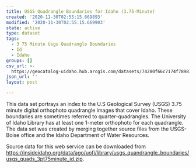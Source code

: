 ```yaml
---
title: USGS Quadrangle Boundaries for Idaho (3.75-Minute)
created: '2020-11-30T02:55:15.669893'
modified: '2020-11-30T02:55:15.669903'
state: active
type: dataset
tags:
  - 3 75 Minute Usgs Quadrangle Boundaries
  - Id
  - Idaho
groups: []
csv_url: >-
  https://geocatalog-uidaho.hub.arcgis.com/datasets/74280f66c7174f78987c45c4507322b6_0.csv?outSR=%7B%22latestWkid%22%3A3857%2C%22wkid%22%3A102100%7D
json_url: ''
layout: post

---
```

<div style='text-align:Left;'><div><div><p><span>This data set portrays an index to the U.S Geological Survey (USGS) 3.75 minute digital orthophoto quadrangle images that cover Idaho. These boundaries are sometimes referred to quarter-quadrangles. The University of Idaho Library has at least one 1-meter orthophoto for each quadrangle. The data set was created by merging together source files from the USGS-Boise office and the Idaho Department of Water Resources.</span></p><p><span>Source data for this web service can be downloaded from <a href='https://insideidaho.org/data/ago/uofi/library/usgs_quandrangle_boundaries/usgs_quads_3pt75minute_id.zip' rel='nofollow ugc' target='_blank'>https://insideidaho.org/data/ago/uofi/library/usgs_quandrangle_boundaries/usgs_quads_3pt75minute_id.zip</a>.<br /></span></p></div></div></div>
